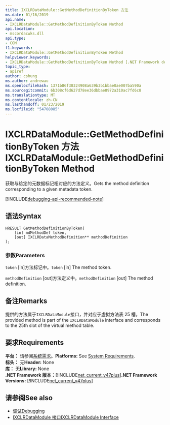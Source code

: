 ```yaml
---
title: IXCLRDataModule::GetMethodDefinitionByToken 方法
ms.date: 01/16/2019
api.name:
- IXCLRDataModule::GetMethodDefinitionByToken Method
api.location:
- mscordacwks.dll
api.type:
- COM
f1.keywords:
- IXCLRDataModule::GetMethodDefinitionByToken Method
helpviewer.keywords:
- IXCLRDataModule::GetMethodDefinitionByToken Method [.NET Framework debugging]
topic_type:
- apiref
author: cshung
ms.author: andrewau
ms.openlocfilehash: 1371b86f30324908a639b3b1bbae0ae007ba590a
ms.sourcegitcommit: 6b308cf6d627d78ee36dbbae8972a310ac7fd6c8
ms.translationtype: MT
ms.contentlocale: zh-CN
ms.lasthandoff: 01/23/2019
ms.locfileid: "54708085"
---
```

# <a name="ixclrdatamodulegetmethoddefinitionbytoken-method"></a><span data-ttu-id="eea72-102">IXCLRDataModule::GetMethodDefinitionByToken 方法</span><span class="sxs-lookup"><span data-stu-id="eea72-102">IXCLRDataModule::GetMethodDefinitionByToken Method</span></span>

<span data-ttu-id="eea72-103">获取与给定的元数据标记相对应的方法定义。</span><span class="sxs-lookup"><span data-stu-id="eea72-103">Gets the method definition corresponding to a given metadata token.</span></span>

[!INCLUDE[debugging-api-recommended-note](../../../../includes/debugging-api-recommended-note.md)]

## <a name="syntax"></a><span data-ttu-id="eea72-104">语法</span><span class="sxs-lookup"><span data-stu-id="eea72-104">Syntax</span></span>

```
HRESULT GetMethodDefinitionByToken(
    [in] mdMethodDef token,
    [out] IXCLRDataMethodDefinition** methodDefinition
);
```

### <a name="parameters"></a><span data-ttu-id="eea72-105">参数</span><span class="sxs-lookup"><span data-stu-id="eea72-105">Parameters</span></span>

<span data-ttu-id="eea72-106">`token` [in]方法标记中。</span><span class="sxs-lookup"><span data-stu-id="eea72-106">`token` [in] The method token.</span></span>

<span data-ttu-id="eea72-107">`methodDefinition` [out]方法定义中。</span><span class="sxs-lookup"><span data-stu-id="eea72-107">`methodDefinition` [out] The method definition.</span></span>

## <a name="remarks"></a><span data-ttu-id="eea72-108">备注</span><span class="sxs-lookup"><span data-stu-id="eea72-108">Remarks</span></span>

<span data-ttu-id="eea72-109">提供的方法属于`IXCLRDataModule`接口，并对应于虚拟方法表 25 槽。</span><span class="sxs-lookup"><span data-stu-id="eea72-109">The provided method is part of the `IXCLRDataModule` interface and corresponds to the 25th slot of the virtual method table.</span></span>

## <a name="requirements"></a><span data-ttu-id="eea72-110">要求</span><span class="sxs-lookup"><span data-stu-id="eea72-110">Requirements</span></span>

<span data-ttu-id="eea72-111">**平台：** 请参阅[系统需求](../../../../docs/framework/get-started/system-requirements.md)。</span><span class="sxs-lookup"><span data-stu-id="eea72-111">**Platforms:** See [System Requirements](../../../../docs/framework/get-started/system-requirements.md).</span></span>  
<span data-ttu-id="eea72-112">**标头：** 无</span><span class="sxs-lookup"><span data-stu-id="eea72-112">**Header:** None</span></span>  
<span data-ttu-id="eea72-113">**库：** 无</span><span class="sxs-lookup"><span data-stu-id="eea72-113">**Library:** None</span></span>  
<span data-ttu-id="eea72-114">**.NET Framework 版本：**[!INCLUDE[net_current_v47plus](../../../../includes/net-current-v47plus.md)]</span><span class="sxs-lookup"><span data-stu-id="eea72-114">**.NET Framework Versions:** [!INCLUDE[net_current_v47plus](../../../../includes/net-current-v47plus.md)]</span></span>  
 
## <a name="see-also"></a><span data-ttu-id="eea72-115">请参阅</span><span class="sxs-lookup"><span data-stu-id="eea72-115">See also</span></span>

- [<span data-ttu-id="eea72-116">调试</span><span class="sxs-lookup"><span data-stu-id="eea72-116">Debugging</span></span>](../../../../docs/framework/unmanaged-api/debugging/index.md)
- [<span data-ttu-id="eea72-117">IXCLRDataModule 接口</span><span class="sxs-lookup"><span data-stu-id="eea72-117">IXCLRDataModule Interface</span></span>](../../../../docs/framework/unmanaged-api/debugging/ixclrdatamodule-interface.md)
